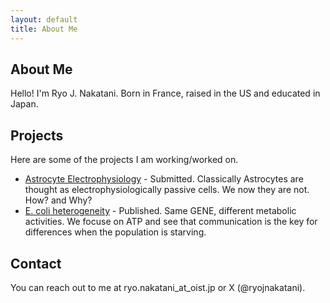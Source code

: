 ```yaml
---
layout: default
title: About Me
---
```



## About Me
Hello! I'm Ryo J. Nakatani.
Born in France, raised in the US and educated in Japan.

## Projects
Here are some of the projects I am working/worked on.

- [Astrocyte Electrophysiology](https://www.biorxiv.org/content/10.1101/2024.06.05.597669v1) - Submitted. Classically Astrocytes are thought as electrophysiologically passive cells. We now they are not. How? and Why?
- [E. coli heterogeneity](https://www.nature.com/articles/s41598-022-22189-x) - Published. Same GENE, different metabolic activities. We focuse on ATP and see that communication is the key for differences when the population is starving.

## Contact
You can reach out to me at ryo.nakatani\_at\_oist.jp or X (@ryojnakatani).
